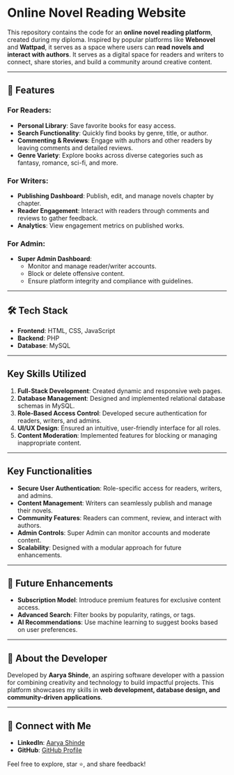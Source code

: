 # Online Novel Reading Website  

This repository contains the code for an **online novel reading platform**, created during my diploma. Inspired by popular platforms like **Webnovel** and **Wattpad**, it serves as a space where users can **read novels and interact with authors**. 
It serves as a digital space for readers and writers to connect, share stories, and build a community around creative content.  

---

## 🚀 Features  

### For Readers:  
- **Personal Library**: Save favorite books for easy access.  
- **Search Functionality**: Quickly find books by genre, title, or author.  
- **Commenting & Reviews**: Engage with authors and other readers by leaving comments and detailed reviews.  
- **Genre Variety**: Explore books across diverse categories such as fantasy, romance, sci-fi, and more.  

### For Writers:  
- **Publishing Dashboard**: Publish, edit, and manage novels chapter by chapter.  
- **Reader Engagement**: Interact with readers through comments and reviews to gather feedback.  
- **Analytics**: View engagement metrics on published works.  

### For Admin:  
- **Super Admin Dashboard**:  
  - Monitor and manage reader/writer accounts.  
  - Block or delete offensive content.  
  - Ensure platform integrity and compliance with guidelines.  

---

## 🛠️ Tech Stack  
- **Frontend**: HTML, CSS, JavaScript  
- **Backend**: PHP  
- **Database**: MySQL  

---

##  Key Skills Utilized  
1. **Full-Stack Development**: Created dynamic and responsive web pages.  
2. **Database Management**: Designed and implemented relational database schemas in MySQL.  
3. **Role-Based Access Control**: Developed secure authentication for readers, writers, and admins.  
4. **UI/UX Design**: Ensured an intuitive, user-friendly interface for all roles.  
5. **Content Moderation**: Implemented features for blocking or managing inappropriate content.  

---

##  Key Functionalities  
- **Secure User Authentication**: Role-specific access for readers, writers, and admins.  
- **Content Management**: Writers can seamlessly publish and manage their novels.  
- **Community Features**: Readers can comment, review, and interact with authors.  
- **Admin Controls**: Super Admin can monitor accounts and moderate content.  
- **Scalability**: Designed with a modular approach for future enhancements.  

---

## 🚀 Future Enhancements  
- **Subscription Model**: Introduce premium features for exclusive content access.  
- **Advanced Search**: Filter books by popularity, ratings, or tags.  
- **AI Recommendations**: Use machine learning to suggest books based on user preferences.  

---

## 📖 About the Developer  
Developed by **Aarya Shinde**, an aspiring software developer with a passion for combining creativity and technology to build impactful projects. This platform showcases my skills in **web development, database design, and community-driven applications**.  

---

## 🔗 Connect with Me  
- **LinkedIn**: [Aarya Shinde]([#https://www.linkedin.com/in/aarya-shinde-2681a6232/])  
- **GitHub**: [GitHub Profile](#)  

Feel free to explore, star ⭐, and share feedback!

